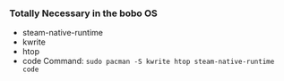 ### Totally Necessary in the bobo OS
- steam-native-runtime
- kwrite
- htop
- code
Command: ``sudo pacman -S kwrite htop steam-native-runtime code``
